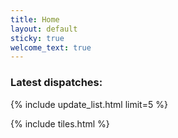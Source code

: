 ```yaml
---
title: Home
layout: default
sticky: true
welcome_text: true
---
```


<h3>Latest dispatches:</h3>
{% include update_list.html limit=5 %}


{% include tiles.html %}
